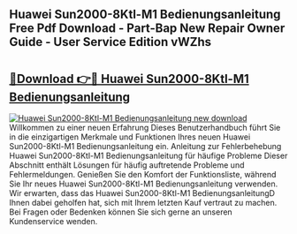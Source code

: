 ## Huawei Sun2000-8Ktl-M1 Bedienungsanleitung Free Pdf Download - Part-Bap New Repair Owner Guide - User Service Edition vWZhs

# <h2><a href="http://df1uop.blite.top/?on=Huawei+Sun2000-8Ktl-M1+Bedienungsanleitung">🔗Download 👉🔴 Huawei Sun2000-8Ktl-M1 Bedienungsanleitung</a></h2>

[![Huawei Sun2000-8Ktl-M1 Bedienungsanleitung new download](https://i.imgur.com/lujVjoI.png)](http://df1uop.blite.top/?on=Huawei+Sun2000-8Ktl-M1+Bedienungsanleitung)
Willkommen zu einer neuen Erfahrung Dieses Benutzerhandbuch führt Sie in die einzigartigen Merkmale und Funktionen Ihres neuen Huawei Sun2000-8Ktl-M1 Bedienungsanleitung ein. Anleitung zur Fehlerbehebung Huawei Sun2000-8Ktl-M1 Bedienungsanleitung für häufige Probleme Dieser Abschnitt enthält Lösungen für häufig auftretende Probleme und Fehlermeldungen. Genießen Sie den Komfort der Funktionsliste, während Sie Ihr neues Huawei Sun2000-8Ktl-M1 Bedienungsanleitung verwenden. Wir erwarten, dass das Huawei Sun2000-8Ktl-M1 BedienungsanleitungD Ihnen dabei geholfen hat, sich mit Ihrem letzten Kauf vertraut zu machen. Bei Fragen oder Bedenken können Sie sich gerne an unseren Kundenservice wenden.
